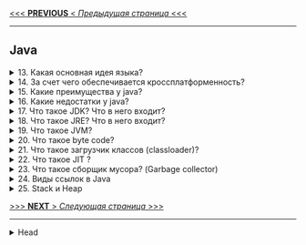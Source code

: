 [<<< **PREVIOUS** < _Предыдущая страница_ <<<](/ITM/ITM01_Core1/1_Core1_OOP.md)

---
## Java


<details>
        <summary>13. Какая основная идея языка?</summary>

Основная идея Java – **"Написано однажды – работает везде"**. Это означает, что код, написанный на Java, 
может выполняться **на любой платформе без изменений**, благодаря использованию виртуальной машины _(JVM)_.

```text
***** из методички *****
"«Написано однажды - работает везде».
Идея основывается в написании одного кода, который будет работать на любой платформе."
```
---
</details>



<details>
        <summary>14. За счет чего обеспечивается кроссплатформенность?</summary>

**Кроссплатформенность** Java обеспечивается благодаря `Java Virtual Machine` (_JVM_).

JVM является промежуточным слоем между операционной системой и программой на Java, 
что позволяет выполнять байт-код Java **на любой платформе**, где установлена _JVM_.  
Это устраняет необходимость перекомпиляции кода для разных операционных систем.

```text
***** из методички *****
"Кроссплатформенность была достигнута за счёт создания виртуальной машина Java. 

Java Virtual Machine или JVM - это программа, являющаяся прослойкой между операционной системой 
и Java программой. В среде виртуальной машины выполняются коды Java программ. 
Сама JVM реализована для разных ОС.
Что байт код для JVM может исполняться везде где установлена JVM.
Код не нужно перекомпилировать под каждую из платформ."
```
---
</details>



<details>
        <summary>15. Какие преимущества у java?</summary>

**Преимущества Java**:

> * **Объектно-ориентированное программирование** – объекты управляют данными и их взаимодействием, 
упрощая структуру программы.
> 
> * **Простой синтаксис** – Java легче для изучения, чем C++, что ускоряет процесс обучения.
> 
> * **Стандарт для корпоративных систем** – Java зарекомендовала себя как надежный инструмент 
для разработки корпоративных приложений.
> 
> * **Безопасность** – отсутствие указателей и наличие `Security Manager` для контроля доступа.
> 
> * **Кроссплатформенность** – код компилируется в `байт-код`, который работает на любой платформе 
с установленной _JVM_.
> 
> * **Распределенное программирование** – поддержка _RMI_ и других методов для работы 
    с распределенными вычислениями.
> * **Автоматическое управление памятью** – сборщик мусора управляет памятью 
без вмешательства разработчика.
> 
> * **Многопоточность** – возможность эффективного использования процессора 
через параллельное выполнение потоков.
> 
> * **Стабильность и сообщество** – сильная поддержка и активное сообщество разработчиков.
> 

```text
***** из методички *****
"Объектно-ориентированное программирование   
- структура данных становится объектом, которым можно управлять для создания отношений 
между различными объектами.

Язык высокого уровня с простым синтаксисом и плавной кривой обучения 
- синтаксис Java основан на C ++, поэтому Java похожа на C. Тем не менее, синтаксис Java проще, 
что позволяет новичкам быстрее учиться и эффективнее использовать код для достижения конкретных результатов.

Стандарт для корпоративных вычислительных систем
- корпоративные приложения — главное преимущество Java с 90-х годов, когда организации начали 
искать надежные инструменты программирования не на C.

Безопасность 
- благодарю отсутсвию указателей и Security Manager (политика безопасности, 
в которой можно указать правила доступа, позволяет запускать приложения Java в ""песочнице"").

Независимость от платформы 
- Можно создать Java-приложение на Windows, скомпилировать его в байт-код и запустить его 
на любой другой платформе, поддерживающей виртуальную машину Java (JVM). 
Таким образом, JVM служит уровнем абстракции между кодом и оборудованием.

Язык для распределенного программирования и комфортной удаленной совместной работы
- Специфическая для Java методология распределенных вычислений называется Remote Method Invocation (RMI). 
RMI позволяет использовать все преимущества Java: безопасность, независимость от платформы 
и объектно-ориентированное программирование для распределенных вычислений. 
Кроме того, Java также поддерживает программирование сокетов и методологию распределения CORBA 
для обмена объектами между программами, написанными на разных языках.

Автоматическое управление памятью
Разработчикам Java не нужно вручную писать код для управления памятью благодаря 
автоматическому управлению памятью (AMM).

Многопоточность
Поток — наименьшая единица обработки в программировании. Чтобы максимально эффективно использовать 
время процессора, Java позволяет запускать потоки одновременно, что называется многопоточностью.

Стабильность и сообщество
Сообщество разработчиков Java не имеет себе равных. Около 45% респондентов опроса StackOverflow 2018 
используют Java."
```
---
</details>



<details>
        <summary>16. Какие недостатки у java?</summary>

**Недостатки Java**:

>
> **Платное коммерческое использование** (с 2019 года) – лицензирование требует затрат 
для некоторых видов использования.
>
> **Низкая производительность** – из-за использования JVM и сборщика мусора, 
что может замедлить выполнение приложений.
>
> **Неудобные инструменты для GUI** – создание графических интерфейсов на чистой Java ограничено.
>
> **Многословность кода** – язык требует большего количества кода для выполнения операций 
по сравнению с более компактными языками.
> 

```text
***** из методички *****
"Платное коммерческое использование (с 2019)

Низкая производительность
из-за компиляции и абстракции с помощью виртуальной машины, а также приложение очистки памяти.

Не развитые инструменты по созданию GUI приложений на чистой java.

Многословный код
Java — это более легкая версия неприступного C ++, которая вынуждает программистов прописывать 
свои действия словами из английского языка. Это делает язык более понятным для неспециалистов, 
но менее компактным."
```
---
</details>



<details>
        <summary>17. Что такое JDK? Что в него входит?</summary>

**JDK (Java Development Kit)** – это набор инструментов для разработки приложений на языке Java. 
Включает в себя:

>
> **JRE** (Java Runtime Environment) – среда выполнения Java.
>
> **Компилятор** (javac) – для компиляции исходного кода Java.
>
> **Стандартные библиотеки классов** – набор готовых классов для работы с основными функциями.
>
> **Примеры и документация** – образцы кода и справочные материалы для разработчиков.
>
> **Утилиты** – различные инструменты для разработки и отладки приложений.

```text
***** из методички *****
"JDK (Java Development Kit) - включает JRE и набор инструментов разработчика приложений на языке Java:
- компилятор Java (javac)
- стандартные библиотеки классов java
- примеры
- документацию
- различные утилиты"
```
---
</details>



<details>
        <summary>18. Что такое JRE? Что в него входит?</summary>

**JRE (Java Runtime Environment)** – это минимальная среда для запуска Java-приложений. Включает:

>
> **JVM** (Java Virtual Machine) – виртуальная машина для выполнения байт-кода Java.
>
> **ClassLoader** – компонент для загрузки классов в память.
>
> **Стандартные библиотеки и классы Java** – набор готовых классов для выполнения различных задач.
> 

```text
***** из методички *****
JRE (java Runtime Environment) - минимально-необходимая реализация виртуальной машины для исполнения 
Java-приложений. Состоит из JVM, ClassLoader и стандартного набора библиотек и классов Java
```
---
</details>



<details>
        <summary>19. Что такое JVM?</summary>

**JVM (Java Virtual Machine)** – виртуальная машина, которая выполняет байт-код Java, 
преобразованный JIT-компилятором.

Основные функции:

> * Интерпретация и выполнение байт-кода.
> 
> * Управление памятью _(включая сборку мусора)_.
> 
> * Обеспечение кроссплатформенности Java.

Языки `Scala`, `Kotlin`, `Groovy` так-же юзают **_JVM_**

Одна из популярных _реализаций_ JVM – **HotSpot**.

```text
***** из методички *****
JVM (Java Virtual Machine) - виртуальная машина Java исполняет байт-код Java, предварительно созданный 
из кода JIT компилятором, с помощью встроенного интерпретатора байт-кода.
HotSpot представляет собой реализацию концепции JVM.
```
---
</details>



<details>
        <summary>20. Что такое byte code?</summary>

**Байт-код Java** – это промежуточный набор инструкций, скомпилированный из исходного кода Java, 
который выполняется **JVM**. 

Он делает Java кроссплатформенной, так как может исполняться 
на любой системе с установленной виртуальной машиной.

```text
***** из методички *****
Байт-код Java — набор инструкций, скомпилированный компилятором, исполняемый JVM. 
```
---
</details>



<details>
        <summary>21. Что такое загрузчик классов (classloader)?</summary>

**ClassLoader** _(загрузчик классов)_ – компонент **JVM**, 
загружающий скомпилированный **байт-код** Java-классов в память.

**Основные загрузчики:**

> * **Bootstrap ClassLoader** – загружает базовые классы JDK.
> 
> * **AppClassLoader** – загружает классы приложения из **CLASSPATH**.
> 
> * **Extension ClassLoader** _(до Java 9)_ – загружал классы расширений.
> 

**Этапы работы:**

> 1. **Загрузка** – поиск и импорт байт-кода.
> 2. **Связывание**:
> > * **Проверка** – проверка корректности кода.
> > * **Подготовка** – выделение памяти и инициализация значениями по умолчанию.
> > * **Разрешение** – преобразование символических ссылок в реальные.
> 3. **Инициализация** – выполнение кода для установки окончательных значений переменных.

ClassLoader использует **иерархическую модель** – каждый загрузчик передает загрузку родительскому, 
если не может обработать её сам.

---
Более подробно см. [_вопрос 56:_ "_классы-загрузчики и _динамическая загрузка классов."](4_Core1_OOP_v_Java.md#вопрос-по-архитектуре-jvm-загрузчики)

[![Блок-схема: три встроенных загрузчика классов](/ITM/ITM01_Core1/imgs/2025-03-05_10-43-42.png)](https://nuancesprog.ru/p/15245/)    
[**Ссылка** на источник](https://nuancesprog.ru/p/15245/)   //   [**Скрин** всей страницы источника](/ITM/ITM01_Core1/files/Архитектура%20виртуальной%20машины%20Java_.html)   
[![Описание: три встроенных загрузчика классов](/ITM/ITM01_Core1/imgs/2025-03-05_11-24-03.png)](https://nuancesprog.ru/p/15245/)   
---

```text
***** из методички *****
Используется для передачи в JVM скомпилированного байт-кода, хранится в файлах с расширением .class

При запуске JVM, используются три загрузчика классов:
- Bootstrap ClassLoader - базовый загрузчик
- загружает платформенные классы JDK из архива rt.jar

- AppClassLoader - системный загрузчик
- загружает классы приложения, определенные в CLASSPATH 

- Extension ClassLoader - загрузчик расширений после В Java9 выпилили
- загружает классы расширений, которые по умолчанию находятся в каталоге jre/lib/ext.

ClassLoader выполняет три основных действия в строгом порядке:
•        Загрузка: находит и импортирует двоичные данные для типа.
•        Связывание: выполняет проверку, подготовку и (необязательно) разрешение.
 -        Проверка: обеспечивает правильность импортируемого типа.
 -        Подготовка: выделяет память для переменных класса и инициализация памяти значениями по умолчанию.
 -        Разрешение: преобразует символические ссылки из типа в прямые ссылки.
•        Инициализация: вызывает код Java, который инициализирует переменные класса 
их правильными начальными значениями.

Каждый загрузчик хранит указатель на родительский, чтобы суметь передать загрузку 
если сам будет не в состоянии этого сделать.
```
---
</details>



<details>
        <summary>22. Что такое JIT ?</summary>

**JIT** _(Just-In-Time Compiler)_ – компилятор, который **во время выполнения** программы 
переводит байт-код Java в **машинный код**, ускоряя выполнение.

**Основные функции JIT:**

> * **Повышает производительность** за счёт компиляции часто используемых частей кода.
> 
> * **Оптимизирует код** в реальном времени (инлайн-функции, устранение избыточных вычислений и др.).
> 
> * **Сочетает интерпретацию и компиляцию** для баланса между скоростью и эффективностью.
> 

JIT – ключевой механизм, делающий Java-приложения быстрее без потери кроссплатформенности.

```text
***** из методички *****
JIT (Just-in-time compilation) - компиляция на лету или динамическая компиляция - технология 
увеличения производительности программных систем, использующих байт-код, путем компиляции байт-кода 
в машинный код во время работы программы.

В основном отвечает за оптимизацию производительности приложений во время выполнения.
https://javahelp.online/osnovy/voprosy-otvety-sobesedovanie-java (Q13)
```
---
</details>



<details>
        <summary>23. Что такое сборщик мусора? (Garbage collector)</summary>

## 🔹 Что такое сборщик мусора (Garbage Collector, GC) в Java?

**Сборщик мусора** – это механизм управления памятью, 
который **автоматически** освобождает память от **ненужных объектов**.

### ✅ Как работает GC?
- **Определяет неиспользуемые объекты** (_те, на которые нет ссылок_).
- **Удаляет их из памяти**, освобождая место.

---

## 🔹 Как GC определяет "мусор"?

### 📌 Два подхода:

1️⃣ **Учет ссылок (_Reference Counting_)**
- У каждого объекта есть счетчик ссылок.
- Когда на объект **нет ссылок**, его можно **удалить**.
- ❌ **Минус**: не решает проблему **циклических ссылок** (_утечка памяти_).

2️⃣ **Трассировка (_Tracing GC, используется в HotSpot JVM_)**
- **GC** ищет "**живые**" объекты, начиная от **GC Roots**.
- Всё, до чего **невозможно добраться**, считается **мусором**.

**GC Roots** – это корневые объекты, от которых начинается поиск:   
✔ Объекты в **статических полях**.   
✔ Объекты в **стеках потоков**.   
✔ Объекты из **JNI (_native-кода_)**.   

---

## 🔹 Основные виды сборки мусора

### 🔹 **Minor GC (_малый_)** – чистит только молодое поколение (`Young Gen`).
- ✅ Работает часто, но быстро.
- ✅ Перемещает **живые** объекты в `Survivor` или `Old Gen`.

### 🔹 **Major GC (_старый_)** – чистит **старое поколение** (`Old Gen`).
- ⏳ Работает реже, но дольше.
- ✔ Компактизация памяти (уплотнение объектов).

### 🔹 **Full GC (_полный_)** – чистит **всю кучу** (`Young` + `Old`).
- ⏳ Самая **тяжелая** операция, останавливает приложение (`Stop-the-World`).
- ✔ Вызывается при нехватке памяти.

---

## 🔹 Структура памяти (Heap Generations)

1️⃣ **Young Generation (_Молодое поколение_)** – содержит **новые** объекты.   
- `Eden Space` – все новые объекты создаются здесь.
- `Survivor Spaces (S0, S1)` – выжившие объекты из `Eden`.

2️⃣ **Old Generation (_Старое поколение_)** – долгоживущие объекты.

3️⃣ **Metaspace (_с Java 8_)** – хранит **метаданные классов**.   
(В Java 6-7 использовался **PermGen**, но он удален в `Java 8`).

---

## 🔹 Виды сборщиков мусора в Java

| GC                           | Особенности                                            | Подходит для                           |
|------------------------------|-------------------------------------------------------|----------------------------------------|
| **Serial GC**                 | Однопоточный, Stop-the-World                          | Маленькие приложения                   |
| **Parallel GC**               | Использует несколько потоков                          | Большие приложения без строгих ограничений по задержкам |
| **CMS (Concurrent Mark-Sweep)**| Работает параллельно с программой, снижая задержки    | Приложения с низкими задержками        |
| **G1 GC (Garbage-First)**     | Оптимизирован для больших серверных приложений, заменяет CMS | Высоконагруженные системы             |

### Эволюция GC:
- **Serial** _(Java 1.3)_ → **Parallel** _(Java 1.4)_ → **CMS** _(Java 1.4.1)_ → **G1** _(Java 7)_

---

### ✅ Итоги

- ✔ **GC автоматически управляет памятью**, удаляя неиспользуемые объекты.
- ✔ Основные виды GC: **Minor** (молодые объекты), **Major** (старые), **Full** (вся куча).
- ✔ Современный GC – **G1**, он балансирует производительность и задержки.
- ✔ В **Java 8+** **Metaspace** заменил **PermGen**, улучшив работу с классами. 🚀

---

---

---

## Предыдущий вариант ответа на данный вопрос

**Сборщик мусора** _(Garbage Collector, **GC**)_ – автоматический механизм 
управления памятью в Java, который:

1. **Находит неиспользуемые объекты** (мусор).
2. **Очищает память** от этих объектов.

> 🔹 **Методы обнаружения мусора:**
>
> * **Учет ссылок** _(**Reference Counting**)_ – объект удаляется, 
> если на него нет ссылок (_**не решает** проблему циклических ссылок -> **утечка памяти**_).  
> / Суть подхода состоит в том, что каждый объект имеет некоторый счетчик. 
> Этот счетчик хранит информацию о том, сколько ссылок указывает на объект. 
> Kогда какая-либо ссылка уничтожается, то и значение счетчика уменьшается.
> Если значение счетчика равно нулю - объект можно считать мусором 
> и память, которую он занимает, можно очищать.
> 
> 
> * **Трассировка** _(**Tracing**, используется в HotSpot JVM 6)_ – ищет _**Живые**_ объекты, 
> до которых возможно добраться от корня **GC Roots** (_всё остальное считается **мусором**_).
> > **Типы корневых точек** (_GC Roots_):   
> > * объекты в **статических полях** классов;   
> > * объекты, доступные из **стека потоков**;   
> > * объекты из **JNI** _(java native interface)_ ссылок в `native` методах; 

> 🔹 **Основные типы сборки мусора:**
>
> * ✅**Minor GC** _(малый)_ – чистит **только молодое** поколение (`Eden` → `Survivor` → `Old Gen`).
> > * приложение приостанавливается на начало сборки мусора (_такие остановки называются **stop-the-world**_);
> > * «_**живые**_» объекты из `Eden` перемещаются в область памяти `To`;
> > * «**_живые_**» объекты из `From` перемещаются в `To` или в `old generation`, если они достаточно «**_старые_**»;
> > * `Eden` и `From` очищаются от мусора;
> > * `To` и `From` меняются местами;
> > * приложение возобновляет работу.
> 
> * ✅**Major GC** _(старый)_ – чистит старое поколение (`Old Gen`) с уплотнением памяти.
> > **Редкий** и более **длительный**, затрагивает объекты **старшего** поколения. 
> > 
> > * В принцип работы **major GC** добавляется процедура «**уплотнения**», 
> > позволяющая более **эффективно** использовать память.   
> > * В процедуре живые объекты перемещаются в начало.   
> > Таким образом, мусор остается в конце памяти.   
> 
> * ✅**Full GC** _(полный)_ – очищает всю кучу (Young + Old Gen), **самая затратная** операция.
> > * Зпускает **Minor**, а затем **Major** (_хотя порядок может быть изменен, если старое поколение заполнено,_ 
> > _и в этом случае он освобождается первым, чтобы позволить ему получать объекты от **молодого** поколения_).
>

> 🔹 Разделение памяти на **поколения** (_Heap Generations_):
> 1. **Young Generation** (_Молодое поколение_) — хранит объекты с коротким жизненным циклом.   
> Разделено на **три** области:   
> > * **Eden Space** (_Эдем_) — здесь создаются **новые** объекты.   
> > * **Survivor Spaces** (**_S0, S1_**) — хранят объекты, **пережившие** сборку мусора из **Eden**.   
> 
> 
> 2. **Old Generation** (_Старое поколение_) — содержит **долгоживущие** объекты, 
> прошедшие **несколько** сборок мусора в **Young Generation**.  
> 
> 
> 3. **Permanent Generation** (_PermGen_) / **Metaspace** (_в `Java 8+`_) — область для 
> метаданных классов, статических полей, информации о классах и загрузчиках.

> 🔹 Основные **GC** ([статья](https://javarush.com/quests/lectures/questservlets.level18.lecture05))
> * **Serial GC** – базовый сборщик для **небольших** приложений, не требовательных к задержкам.   
> Редко используется.   
> Может использоваться по умолчанию на **слабых** компьютерах.
> * **Parallel GC** – улучшенная версия **Serial GC** с поддержкой **многопоточности** 
> и **автоматической подстройки параметров** для повышения производительности.
> * **Concurrent Mark Sweep** (**_CMS_**) – снижает задержки 
> за счет **частичной параллельной** работы с основными потоками приложения.   
> Подходит для работы с относительно большими объемами данных.
> * **Garbage-First** (**_G1_**) – создан для замены **CMS**.   
> Эффективен в многопоточных **серверных** приложениях, обрабатывающих большие объемы данных.
 
 `Serial`_Java1.3(2000)_ -> `Parallel`_Java1.4(2002)_ -> `CMS`_Java1.4.1(2002)_ -> `G1`_Java7(2011)_

---

---

---



![HEAP-графическое_представление](/ITM/ITM01_Core1/imgs/2025-03-06_20-13-36.png)

![Список GC в Java (кратко)](/ITM/ITM01_Core1/imgs/2025-03-04_11-55-41.png)

Сборка мусора выполняется с кратковременной паузой **Stop-The-World** (_STW_), 
временно останавливающей приложение.

[Статья: **_"Garbage Collection и JVM"_** на `habr.com`](https://habr.com/ru/companies/otus/articles/776342/)

```text
***** из методички *****
 
"Сборщик мусора выполняет две задачи:
- поиск мусора;
- очистка мусора.

Для обнаружения мусора есть два подхода:"
- Учет ссылок (Reference counting);
"Учет ссылок - если обьект не имеет ссылок, он считается мусором.
Проблема - не возможность выявить циклические ссылки, когда два обьекта не имеют внешних ссылок, 
но ссылаются друг на друга -> утечка памяти"
- Трассировка (Tracing). (используется в HotSpot)6
"Трассировка - до обьекта можно добраться из Корневых точке (GC root). 
До чего добраться нельзя - мусор.
Всё, что доступно из «живого» объекта, также является «живым»."
Типы корневых точек (GC Roots) java приложения:
- объекты в статических полях классов
- объекты, доступные из стека потоков
- объекты из JNI(java native interface) ссылок в native методах"
"Процессы сборки мусора разделяются несколько видов:
minor GC (малая) - частый и быстрый, работает только с областью памяти ""young generation"";
- приложение приостанавливается на начало сборки мусора (такие остановки называются stop-the-world);
- «живые» объекты из Eden перемещаются в область памяти «To»;
- «живые» объекты из «From» перемещаются в «To» или в «old generation», если они достаточно «старые»;
- Eden и «From» очищаются от мусора;
- «To» и «From» меняются местами;
- приложение возобновляет работу.
major GC (старшая) - редкий и более длительный, затрагивает объекты старшего поколения.
В принцип работы «major GC» добавляется процедура «уплотнения», 
позволяющая более эффективно использовать память. 
В процедуре живые объекты перемещаются в начало. Таким образом, мусор остается в конце памяти.
full GC (полная) -  полный сборщик мусора сначала запускает Minor, 
а затем Major (хотя порядок может быть изменен, 
если старое поколение заполнено, и в этом случае он освобождается первым, 
чтобы позволить ему получать объекты от молодого поколения).
```
---
</details>



<details>
        <summary>24. Виды ссылок в Java</summary>

1. **Strong Reference** _(Сильная ссылка)_   
**Обычные** ссылки, которые мы создаем в коде.   
Объекты с такими ссылками **не удаляются** **GC**, пока ссылка на них **существует**.  
```java
StringBuilder builder = new StringBuilder(); // builder - это strong-ссылка на объект StringBuilder
```

2. **Soft Reference** _(Мягкая ссылка)_  
   **GC** гарантированно удаляет объекты, доступные **только** через **soft**-ссылки **только в случае нехватки памяти** 
(перед выбросом `OutOfMemoryError`). Используются для кэширования.   
~~То же самое работает для WeakReference.~~   
```java
StringBuilder builder = new StringBuilder();
SoftReference<StringBuilder> softBuilder = new SoftReference(builder);
softBuilder.get();  // Возвращает strong-ссылку на объект, если он не удален GC (иначе -null)
softBuilder.clear(); // Явное удаление ссылки
```

3. **Weak Reference** _(Слабая ссылка)_   
   Объекты, доступные **только через ~~цепочку~~ weak-ссылки**, удаляются **при первом же запуске GC**.  
   Используется в `WeakHashMap` для хранения ключей.   
```java
WeakReference<StringBuilder> weakBuilder = new WeakReference<>(new StringBuilder("Hello"));
weakBuilder.get();  // Может вернуть null, если объект удален GC
```
 
4. **Phantom Reference** _(Фантомная ссылка)_   
   **Не позволяет** получить объект (_метод `get()` **всегда возвращает `null`**_).   
   / Используется для отслеживания удаления объекта сборщиком мусора (_например, для управления нативными ресурсами_);   
   / В отличие от `WeakReference`, **не удаляется сразу** после потери всех сильных ссылок;   
   / Можно получить только через `ReferenceQueue`;   
   / Полезна для чистки ресурсов (например, при работе с DirectByteBuffer);   
   💡 **Фантомные ссылки не заменяют финализаторы**, но дают больше контроля над удалением объектов. 
```java
ReferenceQueue<StringBuilder> queue = new ReferenceQueue<>();
PhantomReference<StringBuilder> phantomBuilder = new PhantomReference<>(new StringBuilder("Hello"), queue);
phantomBuilder.get();  // Всегда возвращает null
```
 
**ReferenceQueue** (_Очередь ссылок_) - специальная очередь, в которую попадают ссылки 
(`WeakReference`, `SoftReference`, `PhantomReference`) **после** удаления объекта сборщиком мусора (**GC**).   
* Позволяет **отслеживать** момент, когда **GC** признал объект **ненужным**.   
* **Reference-объект** (_не сам удалённый объект_) помещается в очередь **после** очистки памяти.   
* При **создании** ссылки можно передать `ReferenceQueue`, куда она будет добавлена после удаления объекта.   
* **PhantomReference** всегда попадает в `ReferenceQueue`, но только после вызова `finalize()` объекта.   
  💡 В очередь попадают **именно ссылки**, а **не сами объекты**.

```text
***** из методички *****
1) StrongReference — это самые обычные ссылки которые 
    мы создаем каждый день, любая переменная ссылочного типа.
        StringBuilder builder = new StringBuilder();
            - builder это и есть strong-ссылка на объект StringBuilder.
        
2) SoftReference —  GC гарантировано удалит с кучи все объекты, 
    доступные только по soft-ссылке, перед тем как бросит OutOfMemoryError. 
    SoftReference это наш механизм кэширования объектов в памяти, но в критической 
    ситуации, когда закончится доступная память, GC удалит не использующиеся 
    объекты из памяти и тем самым попробует спасти JVM от завершения работы.
        StringBuilder builder = new StringBuilder();
        SoftReference<StringBuilder> softBuilder = new SoftReference(builder);
        softBuilder.get() — вернет strong-ссылку на объект StringBuilder 
            в случае если GC не удалил этот объект из памяти. 
            В другом случае вернется null.
        softBuilder.clear() — удалит ссылку на объект StringBuilder
То же самое работает для WeakReference."

3) WeakReference — если GC видит, что объект доступен только через цепочку 
    weak-ссылок (исчезнули strong-ссылки), то он удалит его из памяти.

4) PhantomReference — если GC видит что объект доступен только через цепочку 
    phantom-ссылок, то он его удалит из памяти. После нескольких запусков GC.
    Особенностей у этого типа ссылок две.
    * Первая это то, что метод get() всегда возвращает null. 
        Именно из-за этого PhantomReference имеет смысл использовать 
        только вместе с ReferenceQueue.
    * Вторая особенность – в отличие от SoftReference и WeakReference, 
        GC добавит phantom-ссылку в ReferenceQueue после того 
        как выполниться метод finalize().

So in brief: Soft references try to keep the reference. Weak references don’t try to keep the reference. 
Phantom references don’t free the reference until cleared.

ReferenceQueue. Он позволяет отслеживать момент, когда GC определит 
что объект более не нужен и его можно удалить. 

Именно сюда попадает Reference объект после того как объект на который он ссылается удален из памяти. 
При создании Reference мы можем передать в конструктор ReferenceQueue, 
в который будут помещаться ссылки после удаления.
```
---
</details>



<details>
        <summary>25.  Stack и Heap</summary>


* 🔹**Stack** _(стек)_ – исп. для хранения _stack frame'ов_, работает по схеме `LIFO`.
> Содержит:
> * параметры метода,
> * указатель на предыдущий фрейм и 
> * локальные переменные.

* 🔹**Heap** _(куча)_ – Эта область для динамического выделения памяти 
для объектов и классов _JRE_ во время выполнения.   
  / Новые объекты всегда создаются в **куче**, а ссылки на них хранятся в **стеке**.   
  / Эти объекты имеют **глобальный** доступ и могут быть получены из **любого** места программы.   
  / Структура **Heap** зависит от выбранного `GC` (_Serial, Parallel, CMS, G1_).   
  / Размер стека **меньше**, но он **быстрее** кучи.

 _**Начальный** размер (Xms) =  **1/64** физической памяти машины (или нек-го разумного минимума).   
**Максимальный** размер (Xmx): **1/4** физической памяти машины (или 1 Гб. До версии 1.5 = 64 Мб)._

**Обе** области хранятся в **RAM**.   
**Ошибки** памяти: `StackOverflowError` (_переполнение **стека**_), `OutOfMemoryError` (_переполнение **кучи**_).  

💡 **Heap** разбит на части (поколения _Generation_):

![иллюстрация Heap при G1 GC](/ITM/ITM01_Core1/imgs/2025-02-24_23-16-12.png)
* **Young Generation** — область где размещаются **недавно** созданные объекты.   
Когда она заполняется, происходит быстрая _сборка мусора_ Old (Tenured)   
* **Generation** — здесь хранятся долгоживущие объекты.   
Когда объекты из **Young Generation** достигают определенного порога «_возраста_», 
они перемещаются в **Old Generation**   
* **Permanent Generation** — эта область содержит метаинформацию о классах и методах приложения, 
но начиная с `Java 8` данная область памяти была **упразднена** (_классы и методы_). ~~Подробности ниже:~~

> * ✅**PermGen** (_Permanent Generation_) — это специальное место **в куче**, **отделенное** от основной памяти.    
> В **PermGen** виртуальная машина хранит **метаданные загруженных классов**.   
> Также здесь находятся:
> > * всё статическое содержимое приложения, 
> > * переменные примитивных типов и 
> > * ссылки на статические объекты, 
> > * хранит данные о **байткоде** и **JIT информацию**.  
> 
> По умолчанию, максимальный размер этой области памяти: 
> > для **32**-х битной JVM равен **64 Мб**, а   
> > для **64**-х битной версии — **82 Мб**.   
> 
> `-XX:PermSize=[размер]` для установки **минимального** размера **PermGen** области,   
> `-XX:MaxPermSize=[размер]` для установки **максимального** размера   
> 
> Из-за своего ограниченного размера, **PermGen** является причиной возникновения 
> ошибки `java.lang.OutOfMemoryError: PermGen space`.
> 
> 
> 
> * ✅**Metaspace** – новая область памяти, появившаяся в `Java 8` и заменившая устаревшую **PermGen**.    
> Основное их отличие заключается в **способе распределения памяти**.   
> / По умолчанию, **Metaspace** увеличивается **автоматически**.   
> / Есть возможность **управления памятью**: границы можно задать при помощи `MetaspaceSize` и `MaxMetaspaceSize`.   
> / Процесс очистки памяти получил преимущества: `GC` автоматически удаляет ненужные классы, 
> когда пространство под метаданные заканчивается. 

![Модель памяти **Java 8**](/ITM/ITM01_Core1/imgs/2025-03-06_10-55-51.png)


```text
***** из методички *****
Память процесса делится на Stack (стек) и Heap (куча) :
- Stack содержит staсk frame'ы, они делятся на три части: 
    * параметры метода,   
    * указатель на предыдущий фрейм    
    * и локальные переменные.

- Структура Heap зависит от выбранного 
    сборщика мусора. Читай про GC!

* MetaSpace - специальное пространство кучи, отделенное от кучи основной памяти. 
    JVM хранит здесь весь статический контент. 
    Это включает в себя все статические методы, 
    примитивные переменные и ссылки на статические объекты. 
    Кроме того, он содержит данные о байт-коде, 
    именах и JIT-информации. 
    До Java 7 String Pool также был частью этой памяти. 

Вкратце, при Serial/ Parallel/ CMS GC будет следующая структура:

А при G1 GC:
С помощью опций Xms и Xmx можно настроить 
начальный и максимально допустимый размер кучи. 
Существуют опции для настройки величины стека.

- Heap - используется всем приложением, 
    Stack - одним потоком исполняемой программы.
- Новый обьект создается в heap, 
    в stack размещается ссылка на него. 
    В стеке размещаются локальные переменные примитивных типов. 
- Обьекты в куче доступны из любого места программы, 
    стековая память не доступна для других потоков.
- Если память стека закончилась 
    JRE вызовет исключение StackOverflowError, 
    если куча заполнена OutOfMemoryError
- Размер памяти стека, меньше памяти кучи. 
    Стековая память быстрее памяти кучи.
- В куче есть ссылки между объектами и их классами. 
    На этом основана рефлексия.

Обе области хранятся в RAM.
```
---
</details>



[>>> **NEXT** > _Следующая страница_ >>>](/ITM/ITM01_Core1/3_Core1_ProcedureJava.md)










---

<details>
        <summary>Head</summary>

```text
***** из методички *****
```
</details>
